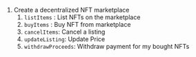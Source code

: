 1. Create a decentralized NFT marketplace 
    1. `listItems` : List NFTs on the marketplace 
    2. `buyItems` : Buy NFT from marketplace 
    3. `cancelItems`: Cancel a listing 
    4. `updateListing`: Update Price 
    5. `withdrawProceeds`: Withdraw payment for my bought NFTs